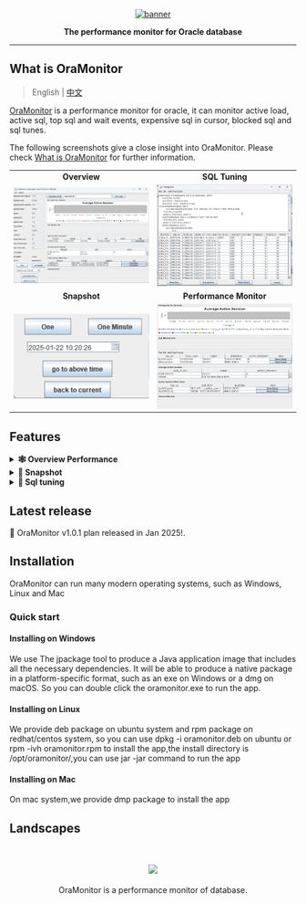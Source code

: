 <p align="center">
<a href="https://huangkj.com/"><img src="documents/images/oramonitor-icon.gif" alt="banner" width="200px"></a>
</p>

<p align="center">
<b>The performance monitor for Oracle database</b>
</p>

----

## What is OraMonitor

> English | [中文](README_zh.md)

[OraMonitor](https://huangkj.com/) is a performance monitor for oracle, it can monitor active load, active sql, 
top sql and wait events, expensive sql in cursor, blocked sql and sql tunes.

The following screenshots give a close insight into OraMonitor. Please
check [What is OraMonitor](https://huangkj.com/docs/introduction/what-is-oramonitor/) for further information.

<table>
  <tr>
      <td width="50%" align="center"><b>Overview</b></td>
      <td width="50%" align="center"><b>SQL Tuning</b></td>
  </tr>
  <tr>
     <td><img src="documents/images/overview.png" alt=""/></td>
     <td><img src="documents/images/sql_tuning.png" alt=""/></td>
  </tr>
  <tr>
      <td width="50%" align="center"><b>Snapshot</b></td>
      <td width="50%" align="center"><b>Performance Monitor</b></td>
  </tr>
  <tr>
     <td><img src="documents/images/snapshot.png" alt=""/></td>
     <td><img src="documents/images/performance_monitor.png" alt=""/></td>
  </tr>
</table>

## Features

<details>
  <summary><b>🕸 Overview Performance</b></summary>
  Support sysStat the performance metrics of database. <a href="https://huangkj.com/docs//">Learn more</a>.
  </details>

<details>
  <summary><b>🔗 Snapshot</b></summary>
  Provide snapshot screen to easily compare the performance in different times.
  </details>

<details>
  <summary><b>🤖 Sql tuning</b></summary>
  Provide sql tuning advice . <a href="https://huangkj.com/">Learn more</a>.
  </details>
  
## Latest release

🎉 OraMonitor v1.0.1 plan released in Jan 2025!.

## Installation

OraMonitor can run many modern operating systems, such as Windows, Linux and Mac

### Quick start

#### Installing on Windows
We use The jpackage tool to produce a Java application image that includes all the necessary dependencies.
It will be able to produce a native package in a platform-specific format, such as an exe on Windows or a dmg on macOS. So you can double click the oramonitor.exe to run the app.

#### Installing on Linux
We provide deb package on ubuntu system and rpm package on redhat/centos system, so you can use dpkg -i oramonitor.deb on ubuntu or rpm -ivh oramonitor.rpm to install the app,the install directory is /opt/oramonitor/,you can use jar -jar command to run the app

#### Installing on Mac
On mac system,we provide dmp package to install the app

## Landscapes

<p align="center">
<br/><br/>
<img src="documents/images/logo.png" width="150" alt=""/>&nbsp;&nbsp;<img src="https://huangkj.com/images/log.png" width="200"/>&nbsp;&nbsp;
<br/><br/>
OraMonitor is a performance monitor of database.
</p>
